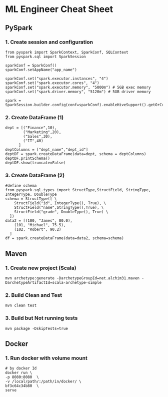 # ML Engineer Cheat Sheet

## PySpark
### 1. Create session and configuration
```
from pyspark import SparkContext, SparkConf, SQLContext
from pyspark.sql import SparkSession

sparkConf = SparkConf()
sparkConf.setAppName("app_name")

sparkConf.set("spark.executor.instances", "4")
sparkConf.set("spark.executor.cores", "4")
sparkConf.set("spark.executor.memory", "5000m") # 5GB exec memory
sparkConf.set("spark.driver.memory", "5120m") # 5GB driver memory

spark = SparkSession.builder.config(conf=sparkConf).enableHiveSupport().getOrCreate()
```

### 2. Create DataFrame (1)
```
dept = [("Finance",10), 
        ("Marketing",20), 
        ("Sales",30), 
        ("IT",40) 
      ]
deptColumns = ["dept_name","dept_id"]
deptDF = spark.createDataFrame(data=dept, schema = deptColumns)
deptDF.printSchema()
deptDF.show(truncate=False)
```
### 3. Create DataFrame (2)
```
#define schema
from pyspark.sql.types import StructType,StructField, StringType, IntegerType, DoubleType
schema = StructType([ \
    StructField("id", IntegerType(), True), \
    StructField("name",StringType(),True), \
    StructField("grade", DoubleType(), True) \
  ])
data2 = [(100, "James", 80.0),
    (101, "Michael", 75.5),
    (102, "Robert", 90.2)
  ]
df = spark.createDataFrame(data=data2, schema=schema)
```

## Maven
### 1. Create new project (Scala)
```mvn archetype:generate -DarchetypeGroupId=net.alchim31.maven -DarchetypeArtifactId=scala-archetype-simple```
### 2. Build Clean and Test
```mvn clean test```
### 3. Build but Not running tests
```mvn package -DskipTests=true```

## Docker
### 1. Run docker with volume mount
```
# by docker Id
docker run \
-p 8080:8080  \
-v /local/path/:/path/in/docker/ \
bf3c64c34b80  \
serve
```
